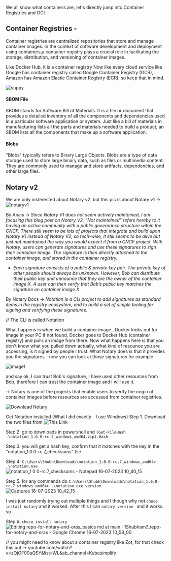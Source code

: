 We all know what containers are, let's directly jump into Container Registries and OCI

## Container Registries -
Container registries are centralized repositories that store and manage container images. In the context of software development and deployment using containers,a container registry plays a crucial role in 
facilitating the storage, distribution, and versioning of container images.

Like Docker Hub, it is a container registry
Now like every cloud service like Google has container registry called Google Container Registry (GCR), Amazon has Amazon Elastic Container Registry (ECR), so keep that in mind.

![suppy](https://github.com/1Shubham7/repo-for-notary-and-oras/assets/116020663/a9098365-c381-4a71-9818-b026da4ae5b7)

#### SBOM File
SBOM stands for Software Bill of Materials. It is a file or document that provides a detailed inventory of all the components and dependencies used in a particular software application or system. Just like a bill of materials in manufacturing lists all the parts and materials needed to build a product, an SBOM lists all the components that make up a software application.

#### Blobs
"Blobs" typically refers to Binary Large Objects. Blobs are a type of data storage used to store large binary data, such as files or multimedia content. They are commonly used to manage and store artifacts, dependencies, and other large files.

## Notary v2
We are only insterested about Notary v2. but this pic is about Notary v1 -> 
![notaryv1](https://github.com/1Shubham7/repo-for-notary-and-oras/assets/116020663/c5b69eab-baeb-4cd3-a03a-71b033150dda)

By Anais -> _Since Notary V1 does not seem actively maintained, I am focusing this blog post on Notary V2. “Not maintained” refers hereby to it having an active community with a public governance structure within the CNCF. There still seem to be lots of projects that integrate and build upon Notary V1 instead of Notary V2, so tech-wise, it still seems to be alive but just not maintained the way you would expect it from a CNCF project. With Notary, users can generate signatures and use these signatures to sign their container image. The signature is then directly attached to the container image, and stored in the container registry._
- _Each signature consists of a public & private key pair. The private key of other people should always be unknown. However, Bob can distribute their public key and announce that they are the owner of the container image X. A user can then verify that Bob’s public key matches the signature on container image X_

By Notary Docs -> _Notation is a CLI project to add signatures as standard items in the registry ecosystem, and to build a set of simple tooling for signing and verifying these signatures._

// The CLI is called Notation

What happens is when we build a container image , Docker looks out for image in your PC if not found, Docker goes to Docker Hub (container registry) and pulls an image from there. Now what happens here is that you don't know what you pulled down actually, what kind of resounce you are accessing, is it signed by people I trust. What Notary does is that it provides you the signatures - now you can look at those signatures for example

![image1](https://github.com/1Shubham7/repo-for-notary-and-oras/assets/116020663/e60c68fc-bf63-4e26-a615-143fc215f8ef)

and say ok, I can trust Bob's signature, I have used other resources from Bob, therefore I can trust the container image and I will use it.

-> Notary is one of the projects that enable users to verify the origin of container images before resources are accessed from container registries.

![Download Notary](https://notaryproject.dev/docs/installation/cli/?ref=anaisurl.com)

Get Notation installed (What I did exactly - I use Windows)
Step 1. Download the two files from ![This Link](https://notaryproject.dev/docs/installation/cli/?ref=anaisurl.com)

Step 2. go to downloads in powershell and `(Get-FileHash .\notation_1.0.0-rc.7_windows_amd64.zip).Hash`

Step 3. you will get a hash key, confirm that it matches with the key in the "notation_1.0.0-rc.7_checksums" file

Step 4. `C:\Users\Shubh\Downloads\notation_1.0.0-rc.7_windows_amd64> .\notation.exe`
![notation_1 0 0-rc 7_checksums - Notepad 16-07-2023 10_40_15](https://github.com/1Shubham7/repo-for-notary-and-oras/assets/116020663/d5140fdd-0135-4e95-9bf7-aef37dacfa27)

Step 5. for any commands do `C:\Users\Shubh\Downloads\notation_1.0.0-rc.7_windows_amd64> .\notation.exe version`
![Captures 16-07-2023 10_42_15](https://github.com/1Shubham7/repo-for-notary-and-oras/assets/116020663/92258e85-14e8-489c-96e7-789dd3ff36be)

I was just randomly trying out multiple things and I though why not `choco install notary` and it worked. After this I can `notary version ` and it works. so

Step 6. `choco install notary`
![Editing repo-for-notary-and-oras_basics md at main · 1Shubham7_repo-for-notary-and-oras - Google Chrome 16-07-2023 10_58_00](https://github.com/1Shubham7/repo-for-notary-and-oras/assets/116020663/96851a53-57c3-4b39-9f6f-914e5708d7ad)


// you might need to know about a container registry like Zot, for that check this out -> youtube.com/watch?v=zOjOF00aQSY&list=WL&ab_channel=Kubesimplify

